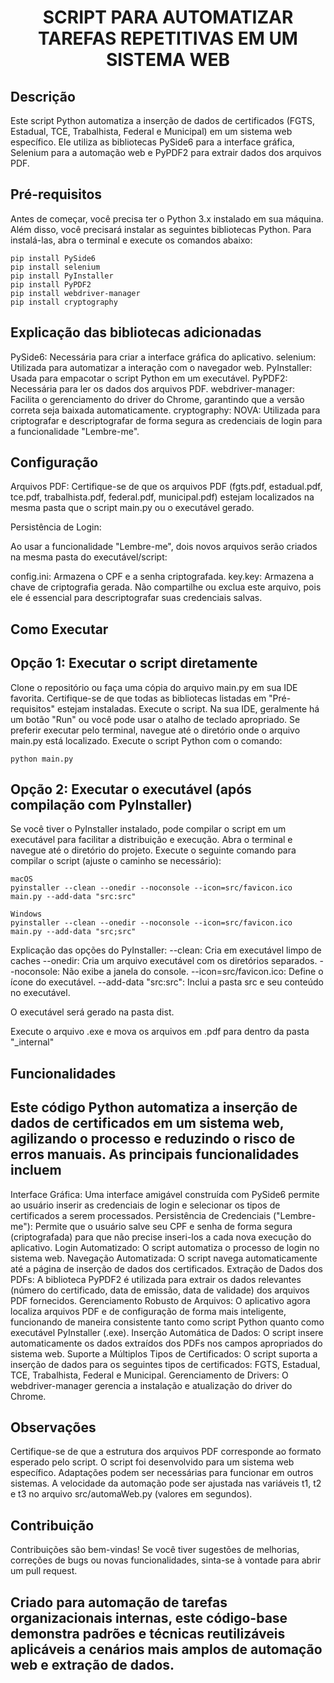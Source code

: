 <h1 align="center"> SCRIPT PARA AUTOMATIZAR TAREFAS REPETITIVAS EM UM SISTEMA WEB </h1>

## Descrição

Este script Python automatiza a inserção de dados de certificados (FGTS, Estadual, TCE, Trabalhista, Federal e Municipal) em um sistema web específico. Ele utiliza as bibliotecas PySide6 para a interface gráfica, Selenium para a automação web e PyPDF2 para extrair dados dos arquivos PDF.

## Pré-requisitos

Antes de começar, você precisa ter o Python 3.x instalado em sua máquina. Além disso, você precisará instalar as seguintes bibliotecas Python. Para instalá-las, abra o terminal e execute os comandos abaixo:

```
pip install PySide6
pip install selenium
pip install PyInstaller
pip install PyPDF2
pip install webdriver-manager
pip install cryptography
```

## Explicação das bibliotecas adicionadas

PySide6: Necessária para criar a interface gráfica do aplicativo.
selenium: Utilizada para automatizar a interação com o navegador web.
PyInstaller: Usada para empacotar o script Python em um executável.
PyPDF2: Necessária para ler os dados dos arquivos PDF.
webdriver-manager: Facilita o gerenciamento do driver do Chrome, garantindo que a versão correta seja baixada automaticamente.
cryptography: NOVA: Utilizada para criptografar e descriptografar de forma segura as credenciais de login para a funcionalidade "Lembre-me".

## Configuração

Arquivos PDF: Certifique-se de que os arquivos PDF (fgts.pdf, estadual.pdf, tce.pdf, trabalhista.pdf, federal.pdf, municipal.pdf) estejam localizados na mesma pasta que o script main.py ou o executável gerado.

Persistência de Login:

Ao usar a funcionalidade "Lembre-me", dois novos arquivos serão criados na mesma pasta do executável/script:

config.ini: Armazena o CPF e a senha criptografada.
key.key: Armazena a chave de criptografia gerada. Não compartilhe ou exclua este arquivo, pois ele é essencial para descriptografar suas credenciais salvas.

## Como Executar

## Opção 1: Executar o script diretamente

Clone o repositório ou faça uma cópia do arquivo main.py em sua IDE favorita.
Certifique-se de que todas as bibliotecas listadas em "Pré-requisitos" estejam instaladas.
Execute o script. Na sua IDE, geralmente há um botão "Run" ou você pode usar o atalho de teclado apropriado.
Se preferir executar pelo terminal, navegue até o diretório onde o arquivo main.py está localizado.
Execute o script Python com o comando:
	
```
python main.py
```
	
## Opção 2: Executar o executável (após compilação com PyInstaller)

Se você tiver o PyInstaller instalado, pode compilar o script em um executável para facilitar a distribuição e execução.
Abra o terminal e navegue até o diretório do projeto.
Execute o seguinte comando para compilar o script (ajuste o caminho se necessário):
```
macOS
pyinstaller --clean --onedir --noconsole --icon=src/favicon.ico main.py --add-data "src:src"

Windows
pyinstaller --clean --onedir --noconsole --icon=src/favicon.ico main.py --add-data "src;src"
```
Explicação das opções do PyInstaller:
--clean: Cria em executável limpo de caches
--onedir: Cria um arquivo executável com os diretórios separados.
--noconsole: Não exibe a janela do console.
--icon=src/favicon.ico: Define o ícone do executável.
--add-data "src:src": Inclui a pasta src e seu conteúdo no executável.

O executável será gerado na pasta dist.

Execute o arquivo .exe e mova os arquivos em .pdf para dentro da pasta "_internal"

## Funcionalidades

## Este código Python automatiza a inserção de dados de certificados em um sistema web, agilizando o processo e reduzindo o risco de erros manuais. As principais funcionalidades incluem

Interface Gráfica: Uma interface amigável construída com PySide6 permite ao usuário inserir as credenciais de login e selecionar os tipos de certificados a serem processados.
Persistência de Credenciais ("Lembre-me"): Permite que o usuário salve seu CPF e senha de forma segura (criptografada) para que não precise inseri-los a cada nova execução do aplicativo.
Login Automatizado: O script automatiza o processo de login no sistema web.
Navegação Automatizada: O script navega automaticamente até a página de inserção de dados dos certificados.
Extração de Dados dos PDFs: A biblioteca PyPDF2 é utilizada para extrair os dados relevantes (número do certificado, data de emissão, data de validade) dos arquivos PDF fornecidos.
Gerenciamento Robusto de Arquivos: O aplicativo agora localiza arquivos PDF e de configuração de forma mais inteligente, funcionando de maneira consistente tanto como script Python quanto como executável PyInstaller (.exe).
Inserção Automática de Dados: O script insere automaticamente os dados extraídos dos PDFs nos campos apropriados do sistema web.
Suporte a Múltiplos Tipos de Certificados: O script suporta a inserção de dados para os seguintes tipos de certificados: FGTS, Estadual, TCE, Trabalhista, Federal e Municipal.
Gerenciamento de Drivers: O webdriver-manager gerencia a instalação e atualização do driver do Chrome.

## Observações

Certifique-se de que a estrutura dos arquivos PDF corresponde ao formato esperado pelo script.
O script foi desenvolvido para um sistema web específico. Adaptações podem ser necessárias para funcionar em outros sistemas.
A velocidade da automação pode ser ajustada nas variáveis t1, t2 e t3 no arquivo src/automaWeb.py (valores em segundos).

## Contribuição

Contribuições são bem-vindas! Se você tiver sugestões de melhorias, correções de bugs ou novas funcionalidades, sinta-se à vontade para abrir um pull request.  

## Criado para automação de tarefas organizacionais internas, este código-base demonstra padrões e técnicas reutilizáveis aplicáveis a cenários mais amplos de automação web e extração de dados.
